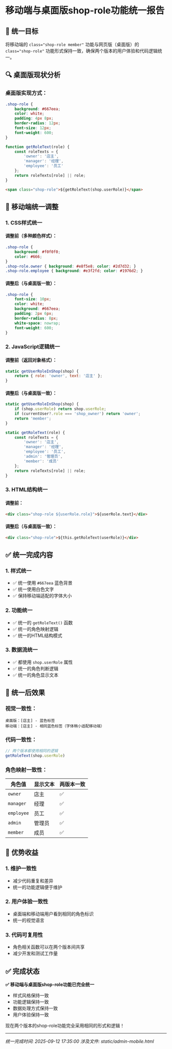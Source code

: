 # 移动端与桌面版shop-role功能统一报告

## 🎯 统一目标

将移动端的 `class="shop-role member"` 功能与网页版（桌面版）的 `class="shop-role"` 功能形式保持一致，确保两个版本的用户体验和代码逻辑统一。

## 🔍 桌面版现状分析

### 桌面版实现方式：
```css
.shop-role {
    background: #667eea;
    color: white;
    padding: 4px 8px;
    border-radius: 12px;
    font-size: 12px;
    font-weight: 600;
}
```

```javascript
function getRoleText(role) {
    const roleTexts = {
        'owner': '店主',
        'manager': '经理',
        'employee': '员工'
    };
    return roleTexts[role] || role;
}
```

```html
<span class="shop-role">${getRoleText(shop.userRole)}</span>
```

## 🔧 移动端统一调整

### 1. CSS样式统一

#### 调整前（多种颜色样式）：
```css
.shop-role {
    background: #f0f0f0;
    color: #666;
}
.shop-role.owner { background: #e8f5e8; color: #2d7d32; }
.shop-role.employee { background: #e3f2fd; color: #1976d2; }
```

#### 调整后（与桌面版一致）：
```css
.shop-role {
    font-size: 10px;
    color: white;
    background: #667eea;
    padding: 2px 6px;
    border-radius: 8px;
    white-space: nowrap;
    font-weight: 600;
}
```

### 2. JavaScript逻辑统一

#### 调整前（返回对象格式）：
```javascript
static getUserRoleInShop(shop) {
    return { role: 'owner', text: '店主' };
}
```

#### 调整后（与桌面版一致）：
```javascript
static getUserRoleInShop(shop) {
    if (shop.userRole) return shop.userRole;
    if (currentUser?.role === 'shop_owner') return 'owner';
    return 'member';
}

static getRoleText(role) {
    const roleTexts = {
        'owner': '店主',
        'manager': '经理', 
        'employee': '员工',
        'admin': '管理员',
        'member': '成员'
    };
    return roleTexts[role] || role;
}
```

### 3. HTML结构统一

#### 调整前：
```html
<div class="shop-role ${userRole.role}">${userRole.text}</div>
```

#### 调整后（与桌面版一致）：
```html
<div class="shop-role">${this.getRoleText(userRole)}</div>
```

## ✅ 统一完成内容

### 1. 样式统一
- ✅ 统一使用 `#667eea` 蓝色背景
- ✅ 统一使用白色文字
- ✅ 保持移动端适配的字体大小

### 2. 功能统一
- ✅ 统一的 `getRoleText()` 函数
- ✅ 统一的角色映射逻辑
- ✅ 统一的HTML结构模式

### 3. 数据流统一
- ✅ 都使用 `shop.userRole` 属性
- ✅ 统一的角色判断逻辑
- ✅ 统一的角色显示文本

## 🎨 统一后效果

### 视觉一致性：
```
桌面版：[店主] - 蓝色标签
移动端：[店主] - 相同蓝色标签（字体稍小适配移动端）
```

### 代码一致性：
```javascript
// 两个版本都使用相同的逻辑
getRoleText(shop.userRole)
```

### 角色映射一致性：
| 角色值 | 显示文本 | 两版本一致 |
|--------|----------|------------|
| `owner` | 店主 | ✅ |
| `manager` | 经理 | ✅ |
| `employee` | 员工 | ✅ |
| `admin` | 管理员 | ✅ |
| `member` | 成员 | ✅ |

## 🚀 优势收益

### 1. 维护一致性
- 减少代码重复和差异
- 统一的功能逻辑便于维护

### 2. 用户体验一致性
- 桌面端和移动端用户看到相同的角色标识
- 统一的视觉语言

### 3. 代码可复用性
- 角色相关函数可以在两个版本间共享
- 减少开发和测试工作量

## ✅ 完成状态

**✅ 移动端与桌面版shop-role功能已完全统一**

- 样式风格保持一致
- 功能逻辑保持一致  
- 数据处理方式保持一致
- 用户体验保持一致

现在两个版本的shop-role功能完全采用相同的形式和逻辑！

---
*统一完成时间: 2025-09-12 17:35:00*
*涉及文件: static/admin-mobile.html*
